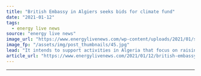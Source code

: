 ```yaml
---
title: "British Embassy in Algiers seeks bids for climate fund"
date: "2021-01-12"
tags: 
  - energy live news
source: "energy live news"
image_url: "https://www.energylivenews.com/wp-content/uploads/2021/01/shutterstock_74952178.jpg"
image_fp: "/assets/img/post_thumbnails/45.jpg"
lead: "It intends to support activities in Algeria that focus on raising public awareness about climate change as well as solutions for a green recovery post COVID-19"
article_url: "https://www.energylivenews.com/2021/01/12/british-embassy-in-algiers-seeks-bids-for-climate-fund/"
---
```


---
